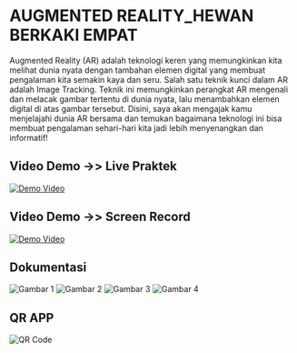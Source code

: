 # AUGMENTED REALITY_HEWAN BERKAKI EMPAT

Augmented Reality (AR) adalah teknologi keren yang memungkinkan kita melihat dunia nyata dengan tambahan elemen digital yang membuat pengalaman kita semakin kaya dan seru.
Salah satu teknik kunci dalam AR adalah Image Tracking. Teknik ini memungkinkan perangkat AR mengenali dan melacak gambar tertentu di dunia nyata, lalu menambahkan elemen digital di atas gambar tersebut. 
Disini, saya akan mengajak kamu menjelajahi dunia AR bersama dan temukan bagaimana teknologi ini bisa membuat pengalaman sehari-hari kita jadi lebih menyenangkan dan informatif!

## Video Demo ->> Live Praktek
[![Demo Video](https://img.youtube.com/vi/A4a-4dPn1Oo/0.jpg)](https://youtu.be/A4a-4dPn1Oo?si=kdxmVnfiuiJBroik)

## Video Demo ->> Screen Record
[![Demo Video](https://img.youtube.com/vi/Qr-FZ7Z3IpQ/0.jpg)](https://youtu.be/Qr-FZ7Z3IpQ?si=RLxigmckMxwlwux0)

## Dokumentasi
![Gambar 1](https://github.com/AldaLarasati/UAS-Alda-Larasati_2115061022/blob/d1d9ae0d8a0daf669c0a7ac5ae2d02ac8868e5d9/WhatsApp%20Image%202024-06-30%20at%2003.33.56.jpeg)
![Gambar 2](https://github.com/AldaLarasati/UAS-Alda-Larasati_2115061022/blob/d1d9ae0d8a0daf669c0a7ac5ae2d02ac8868e5d9/WhatsApp%20Image%202024-06-30%20at%2003.33.59.jpeg)
![Gambar 3](https://github.com/AldaLarasati/UAS-Alda-Larasati_2115061022/blob/d1d9ae0d8a0daf669c0a7ac5ae2d02ac8868e5d9/WhatsApp%20Image%202024-06-30%20at%2003.34.00.jpeg)
![Gambar 4](https://github.com/AldaLarasati/UAS-Alda-Larasati_2115061022/blob/d1d9ae0d8a0daf669c0a7ac5ae2d02ac8868e5d9/WhatsApp%20Image%202024-06-30%20at%2003.34.01.jpeg)

## QR APP
![QR Code](QRalda.png)
